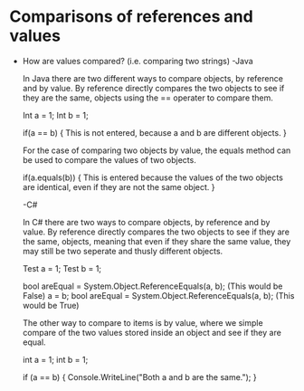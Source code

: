 # Comparisons of references and values
* How are values compared? (i.e. comparing two strings)
  -Java
  
  In Java there are two different ways to compare objects, by reference and by value. By reference directly compares the two objects to see if they are the same, objects using the == operater to compare them. 
  
  Int a = 1;
  Int b = 1;
  
  if(a == b)
  {
    This is not entered, because a and b are different objects.
  }
  
  For the case of comparing two objects by value, the equals method can be used to compare the values of two objects.
  
  if(a.equals(b))
  {
    This is entered because the values of the two objects are identical, even if they are not the same object.
  }
  
  -C#
  
  In C# there are two ways to compare objects, by reference and by value. By reference directly compares the two objects to see if they are the same, objects, meaning that even if they share the same value, they may still be two seperate and thusly different objects.
  
  Test a = 1;
  Test b = 1;
  
   bool areEqual = System.Object.ReferenceEquals(a, b); (This would be False)
   a = b;
   bool areEqual = System.Object.ReferenceEquals(a, b); (This would be True)
   
   The other way to compare to items is by value, where we simple compare of the two values stored inside an object and see if they are equal.
   
   int a = 1;
   int b = 1;
   
   if (a == b)
   {
      Console.WriteLine("Both a and b are the same.");
   }
